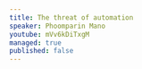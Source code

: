 ```yaml
---
title: The threat of automation
speaker: Phoomparin Mano
youtube: mVv6kDiTxgM
managed: true
published: false
---
```

